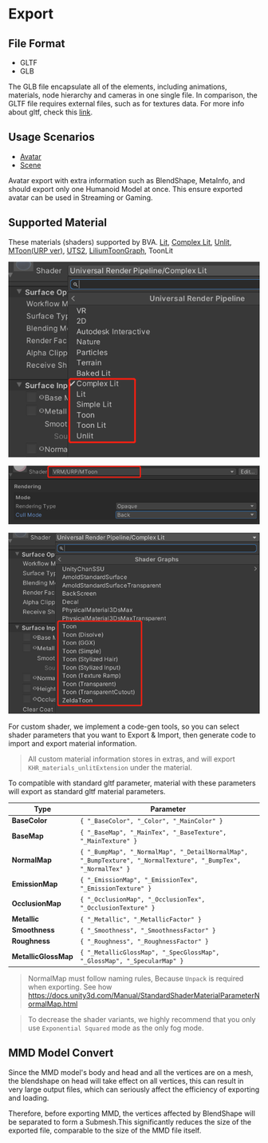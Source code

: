 # Export

## File Format

- GLTF
- GLB

The GLB file encapsulate all of the elements, including animations, materials, node hierarchy and cameras in one single file. In comparison, the GLTF file requires external files, such as for textures data. For more info about gltf, check this [link](https://www.khronos.org/registry/glTF/specs/2.0/glTF-2.0.html).


## Usage Scenarios

- [Avatar](./Avatar.md)
- [Scene](./Scene.md)

Avatar export with extra information such as BlendShape, MetaInfo, and should export only one Humanoid Model at once. This ensure exported avatar can be used in Streaming or Gaming.


## Supported Material

These materials (shaders) supported by BVA. [Lit](material/Lit.md), [Complex Lit](material/ComplexLit.md), [Unlit](material/Unlit.md), [MToon(URP ver)](https://vrm.dev/univrm/shaders/shader_mtoon.html), [UTS2](https://github.com/unity3d-jp/UnityChanToonShaderVer2_Project), [LiliumToonGraph](https://github.com/you-ri/LiliumToonGraph), ToonLit

![glb](pics/Material_1.png)

![glb](pics/Material_2.png)

![glb](pics/Material_3.png)

For custom shader, we implement a code-gen tools, so you can select shader parameters that you want to Export & Import, then generate code to import and export material information. 

> All custom material information stores in extras, and will export `KHR_materials_unlitExtension` under the material.

To compatible with standard gltf parameter, material with these parameters will export as standard gltf material parameters.

|     Type     | Parameter   | 
|--------------|-----------|
|**BaseColor**   | `{ "_BaseColor", "_Color", "_MainColor" }`      | 
|**BaseMap**       | `{ "_BaseMap", "_MainTex", "_BaseTexture", "_MainTexture" }`      | 
|**NormalMap**  | `{ "_BumpMap", "_NormalMap", "_DetailNormalMap", "_BumpTexture", "_NormalTexture", "_BumpTex", "_NormalTex" }`        |
|**EmissionMap** | `{ "_EmissionMap", "_EmissionTex", "_EmissionTexture" }`        | 
|**OcclusionMap** | `{ "_OcclusionMap", "_OcclusionTex", "_OcclusionTexture" }`        | 
|**Metallic** | `{ "_Metallic", "_MetallicFactor" }`        | 
|**Smoothness** | `{ "_Smoothness", "_SmoothnessFactor" }`        | 
|**Roughness** | `{ "_Roughness", "_RoughnessFactor" }`        | 
|**MetallicGlossMap** | `{ "_MetallicGlossMap", "_SpecGlossMap", "_GlossMap", "_SpecularMap" }`        | 

> NormalMap must follow naming rules, Because `Unpack` is required when exporting. See how https://docs.unity3d.com/Manual/StandardShaderMaterialParameterNormalMap.html

> To decrease the shader variants, we highly recommend that you only use `Exponential Squared` mode as the only fog mode.


## MMD Model Convert

Since the MMD model's body and head and all the vertices are on a mesh, the blendshape on head will take effect on all vertices, this can result in very large output files, which can seriously affect the efficiency of exporting and loading. 

Therefore, before exporting MMD, the vertices affected by BlendShape will be separated to form a Submesh.This significantly reduces the size of the exported file, comparable to the size of the MMD file itself.